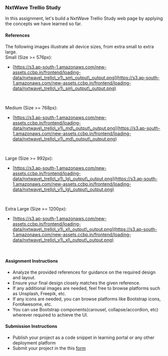 ### NxtWave Trellio Study

In this assignment, let's build a NxtWave Trellio Study web page by applying the concepts we have learned so far.

#### References

The following images illustrate all device sizes, from extra small to extra large.
<br/>
Small (Size >= 576px):

- [https://s3.ap-south-1.amazonaws.com/new-assets.ccbp.in/frontend/loading-data/nxtwave\_trello\_v1\_sm\_output\_output.png](https://s3.ap-south-1.amazonaws.com/new-assets.ccbp.in/frontend/loading-data/nxtwave\_trello\_v1\_sm\_output\_output.png)

<br/>

Medium (Size >= 768px):

- [https://s3.ap-south-1.amazonaws.com/new-assets.ccbp.in/frontend/loading-data/nxtwave\_trello\_v1\_md\_output\_output.png](https://s3.ap-south-1.amazonaws.com/new-assets.ccbp.in/frontend/loading-data/nxtwave\_trello\_v1\_md\_output\_output.png)

<br/>

Large (Size >= 992px):

- [https://s3.ap-south-1.amazonaws.com/new-assets.ccbp.in/frontend/loading-data/nxtwave\_trello\_v1\_lg\_output\_output.png](https://s3.ap-south-1.amazonaws.com/new-assets.ccbp.in/frontend/loading-data/nxtwave\_trello\_v1\_lg\_output\_output.png)

<br/>

Extra Large (Size >= 1200px):

- [https://s3.ap-south-1.amazonaws.com/new-assets.ccbp.in/frontend/loading-data/nxtwave\_trello\_v1\_xl\_output\_output.png](https://s3.ap-south-1.amazonaws.com/new-assets.ccbp.in/frontend/loading-data/nxtwave\_trello\_v1\_xl\_output\_output.png)

<br/>

#### Assignment Instructions

- Analyze the provided references for guidance on the required design and layout.
- Ensure your final design closely matches the given reference.
- If any additional images are needed, feel free to browse platforms such as Unsplash, Freepik, etc.
- If any icons are needed, you can browse platforms like Bootstrap icons, FontAwesome, etc.
- You can use Bootstrap components(carousel, collapse/accordion, etc) wherever required to achieve the UI.

#### Submission Instructions

- Publish your project as a code snippet in learning portal or any other deployment platform
- Submit your project in the this [form]()
